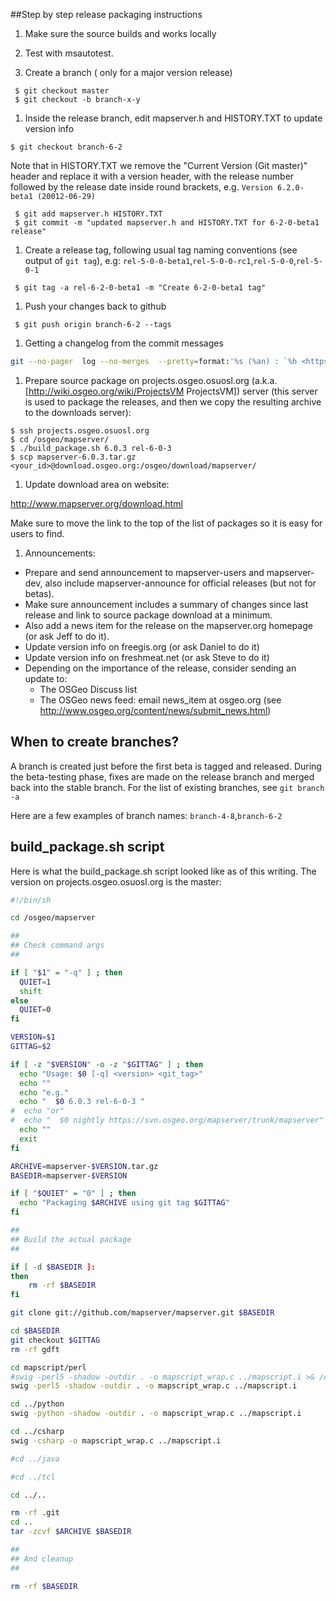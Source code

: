 ##Step by step release packaging instructions

1. Make sure the source builds and works locally

1. Test with msautotest.

1. Create a branch ( only for a major version release)
```
 $ git checkout master
 $ git checkout -b branch-x-y
```

1. Inside the release branch, edit mapserver.h and HISTORY.TXT to update version info
```
$ git checkout branch-6-2
```
Note that in HISTORY.TXT we remove the "Current Version (Git master)" header and replace it with a version header, with the release number followed by the release date inside round brackets, e.g. ```Version 6.2.0-beta1 (20012-06-29)```
```
 $ git add mapserver.h HISTORY.TXT
 $ git commit -m "updated mapserver.h and HISTORY.TXT for 6-2-0-beta1 release"
```
1. Create a release tag, following usual tag naming conventions (see output of ```git tag```), e.g: ```rel-5-0-0-beta1```,```rel-5-0-0-rc1```,```rel-5-0-0```,```rel-5-0-1```
```
 $ git tag -a rel-6-2-0-beta1 -m "Create 6-2-0-beta1 tag"
```

1. Push your changes back to github
```
 $ git push origin branch-6-2 --tags
```

1. Getting a changelog from the commit messages

```bash
git --no-pager  log --no-merges  --pretty=format:'%s (%an) : `%h <https://github.com/mapserver/mapserver/commit/%H>`__' rel-6-4-0-beta1..rel-6-4-0-beta2  | gsed  's!#\([0-9]\+\)! `#\1 <https://github.com/mapserver/mapserver/issues/\1>`__ !g' >> /path/to/docs/en/development/changelog/changelog-6-4-0.txt
```

1. Prepare source package on projects.osgeo.osuosl.org (a.k.a. [http://wiki.osgeo.org/wiki/ProjectsVM ProjectsVM]) server (this server is used to package the releases, and then we copy the resulting archive to the downloads server):
``` 
$ ssh projects.osgeo.osuosl.org                                                                                                                                                                                                         
$ cd /osgeo/mapserver/
$ ./build_package.sh 6.0.3 rel-6-0-3
$ scp mapserver-6.0.3.tar.gz <your_id>@download.osgeo.org:/osgeo/download/mapserver/
```

1. Update download area on website:

http://www.mapserver.org/download.html

Make sure to move the link to the top of the list of packages so it is easy for users to find.

1. Announcements:
 * Prepare and send announcement to mapserver-users and mapserver-dev, also include mapserver-announce for official releases (but not for betas).                                                                                       
 * Make sure announcement includes a summary of changes since last release and link to source package download at a minimum.                                                                                                            
 * Also add a news item for the release on the mapserver.org homepage (or ask Jeff to do it).                                                                                                                                           
 * Update version info on freegis.org (or ask Daniel to do it)                                                                                                                                                                          
 * Update version info on freshmeat.net (or ask Steve to do it)                                                                                                                                                                         
 * Depending on the importance of the release, consider sending an update to:                                                                                                                                                           
   * The OSGeo Discuss list                                                                                                                                                                                                             
   * The OSGeo news feed: email news_item at osgeo.org (see http://www.osgeo.org/content/news/submit_news.html)

## When to create branches?                                                                                                                                                                                                             
                                                                                                                                                                                                                                        
A branch is created just before the first beta is tagged and released. During the beta-testing phase, fixes are made on the release branch and merged back into the stable branch. For the list of existing branches, see ```git branch -a```                                                                                                                                                        
                                                                                                                                                                                                                                        
Here are a few examples of branch names: ```branch-4-8```,```branch-6-2```                                                                                                                                                                                                                         

## build_package.sh script

Here is what the build_package.sh script looked like as of this writing. The version on projects.osgeo.osuosl.org is the master:

```bash
#!/bin/sh

cd /osgeo/mapserver

##
## Check command args
##

if [ "$1" = "-q" ] ; then
  QUIET=1
  shift
else
  QUIET=0
fi

VERSION=$1
GITTAG=$2

if [ -z "$VERSION" -o -z "$GITTAG" ] ; then
  echo "Usage: $0 [-q] <version> <git_tag>"
  echo ""
  echo "e.g."
  echo "  $0 6.0.3 rel-6-0-3 "
#  echo "or"
#  echo "  $0 nightly https://svn.osgeo.org/mapserver/trunk/mapserver"
  echo ""
  exit
fi

ARCHIVE=mapserver-$VERSION.tar.gz
BASEDIR=mapserver-$VERSION

if [ "$QUIET" = "0" ] ; then
  echo "Packaging $ARCHIVE using git tag $GITTAG"
fi

##
## Build the actual package
##

if [ -d $BASEDIR ]:
then
    rm -rf $BASEDIR
fi

git clone git://github.com/mapserver/mapserver.git $BASEDIR

cd $BASEDIR
git checkout $GITTAG
rm -rf gdft

cd mapscript/perl
#swig -perl5 -shadow -outdir . -o mapscript_wrap.c ../mapscript.i >& /dev/null
swig -perl5 -shadow -outdir . -o mapscript_wrap.c ../mapscript.i 

cd ../python
swig -python -shadow -outdir . -o mapscript_wrap.c ../mapscript.i

cd ../csharp
swig -csharp -o mapscript_wrap.c ../mapscript.i

#cd ../java

#cd ../tcl

cd ../..

rm -rf .git
cd ..
tar -zcvf $ARCHIVE $BASEDIR

##
## And cleanup
## 

rm -rf $BASEDIR

```